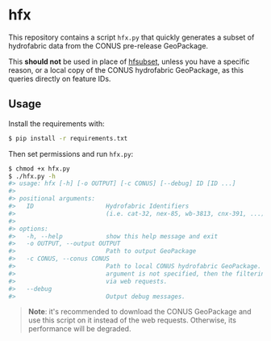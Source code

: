 # hfx

This repository contains a script `hfx.py` that quickly generates a subset of hydrofabric data from the CONUS pre-release GeoPackage.

This **should not** be used in place of [hfsubset](github.com/LynkerIntel/hfsubset), unless you have a specific reason, or a local copy of the CONUS hydrofabric GeoPackage, as this queries directly on feature IDs.

## Usage

Install the requirements with:

```sh
$ pip install -r requirements.txt
```

Then set permissions and run `hfx.py`:

```sh
$ chmod +x hfx.py
$ ./hfx.py -h
#> usage: hfx [-h] [-o OUTPUT] [-c CONUS] [--debug] ID [ID ...]
#> 
#> positional arguments:
#>   ID                    Hydrofabric Identifiers
#>                         (i.e. cat-32, nex-85, wb-3813, cnx-391, ...)
#> 
#> options:
#>   -h, --help            show this help message and exit
#>   -o OUTPUT, --output OUTPUT
#>                         Path to output GeoPackage
#>   -c CONUS, --conus CONUS
#>                         Path to local CONUS hydrofabric GeoPackage. If this
#>                         argument is not specified, then the filtering happens
#>                         via web requests.
#>   --debug
#>                         Output debug messages.
```

> **Note**: it's recommended to download the CONUS GeoPackage
>           and use this script on it instead of the web requests.
>           Otherwise, its performance will be degraded.

